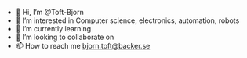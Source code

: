 - 👋 Hi, I’m @Toft-Bjorn
- 👀 I’m interested in Computer science, electronics, automation, robots
- 🌱 I’m currently learning 
- 💞️ I’m looking to collaborate on 
- 📫 How to reach me bjorn.toft@backer.se

<!---
Toft-Bjorn/Toft-Bjorn is a ✨ special ✨ repository because its `README.md` (this file) appears on your GitHub profile.
You can click the Preview link to take a look at your changes.
--->
